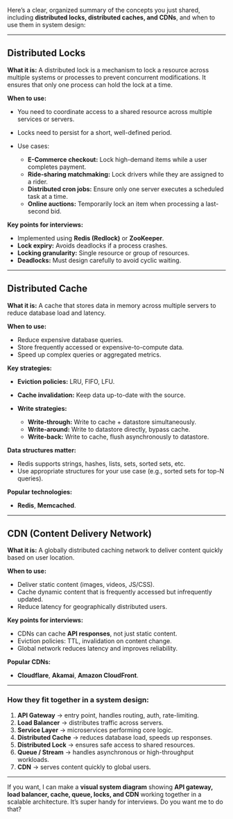 Here’s a clear, organized summary of the concepts you just shared, including **distributed locks, distributed caches, and CDNs**, and when to use them in system design:

---

## **Distributed Locks**

**What it is:**
A distributed lock is a mechanism to lock a resource across multiple systems or processes to prevent concurrent modifications. It ensures that only one process can hold the lock at a time.

**When to use:**

* You need to coordinate access to a shared resource across multiple services or servers.
* Locks need to persist for a short, well-defined period.
* Use cases:

  * **E-Commerce checkout:** Lock high-demand items while a user completes payment.
  * **Ride-sharing matchmaking:** Lock drivers while they are assigned to a rider.
  * **Distributed cron jobs:** Ensure only one server executes a scheduled task at a time.
  * **Online auctions:** Temporarily lock an item when processing a last-second bid.

**Key points for interviews:**

* Implemented using **Redis (Redlock)** or **ZooKeeper**.
* **Lock expiry:** Avoids deadlocks if a process crashes.
* **Locking granularity:** Single resource or group of resources.
* **Deadlocks:** Must design carefully to avoid cyclic waiting.

---

## **Distributed Cache**

**What it is:**
A cache that stores data in memory across multiple servers to reduce database load and latency.

**When to use:**

* Reduce expensive database queries.
* Store frequently accessed or expensive-to-compute data.
* Speed up complex queries or aggregated metrics.

**Key strategies:**

* **Eviction policies:** LRU, FIFO, LFU.
* **Cache invalidation:** Keep data up-to-date with the source.
* **Write strategies:**

  * **Write-through:** Write to cache + datastore simultaneously.
  * **Write-around:** Write to datastore directly, bypass cache.
  * **Write-back:** Write to cache, flush asynchronously to datastore.

**Data structures matter:**

* Redis supports strings, hashes, lists, sets, sorted sets, etc.
* Use appropriate structures for your use case (e.g., sorted sets for top-N queries).

**Popular technologies:**

* **Redis**, **Memcached**.

---

## **CDN (Content Delivery Network)**

**What it is:**
A globally distributed caching network to deliver content quickly based on user location.

**When to use:**

* Deliver static content (images, videos, JS/CSS).
* Cache dynamic content that is frequently accessed but infrequently updated.
* Reduce latency for geographically distributed users.

**Key points for interviews:**

* CDNs can cache **API responses**, not just static content.
* Eviction policies: TTL, invalidation on content change.
* Global network reduces latency and improves reliability.

**Popular CDNs:**

* **Cloudflare**, **Akamai**, **Amazon CloudFront**.

---

### **How they fit together in a system design:**

1. **API Gateway** → entry point, handles routing, auth, rate-limiting.
2. **Load Balancer** → distributes traffic across servers.
3. **Service Layer** → microservices performing core logic.
4. **Distributed Cache** → reduces database load, speeds up responses.
5. **Distributed Lock** → ensures safe access to shared resources.
6. **Queue / Stream** → handles asynchronous or high-throughput workloads.
7. **CDN** → serves content quickly to global users.

---

If you want, I can make a **visual system diagram** showing **API gateway, load balancer, cache, queue, locks, and CDN** working together in a scalable architecture. It’s super handy for interviews. Do you want me to do that?
